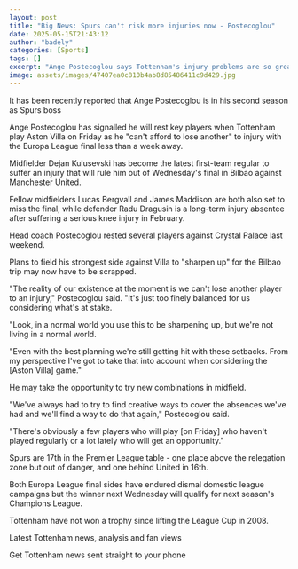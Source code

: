 ```yaml
---
layout: post
title: "Big News: Spurs can't risk more injuries now - Postecoglou"
date: 2025-05-15T21:43:12
author: "badely"
categories: [Sports]
tags: []
excerpt: "Ange Postecoglou says Tottenham's injury problems are so great he must rest players for the trip to Aston Villa as he 'can't afford to lose another' b"
image: assets/images/47407ea0c810b4ab8d85486411c9d429.jpg
---
```


It has been recently reported that Ange Postecoglou is in his second season as Spurs boss

Ange Postecoglou has signalled he will rest key players when Tottenham play Aston Villa on Friday as he "can't afford to lose another" to injury with the Europa League final less than a week away.

Midfielder Dejan Kulusevski has become the latest first-team regular to suffer an injury that will rule him out of Wednesday's final in Bilbao against Manchester United.

Fellow midfielders Lucas Bergvall and James Maddison are both also set to miss the final, while defender Radu Dragusin is a long-term injury absentee after suffering a serious knee injury in February.

Head coach Postecoglou rested several players against Crystal Palace last weekend.

Plans to field his strongest side against Villa to "sharpen up" for the Bilbao trip may now have to be scrapped.

"The reality of our existence at the moment is we can't lose another player to an injury," Postecoglou said. "It's just too finely balanced for us considering what's at stake.

"Look, in a normal world you use this to be sharpening up, but we're not living in a normal world.

"Even with the best planning we're still getting hit with these setbacks. From my perspective I've got to take that into account when considering the [Aston Villa] game."

He may take the opportunity to try new combinations in midfield.

"We've always had to try to find creative ways to cover the absences we've had and we'll find a way to do that again," Postecoglou said.

"There's obviously a few players who will play [on Friday] who haven't played regularly or a lot lately who will get an opportunity."

Spurs are 17th in the Premier League table - one place above the relegation zone but out of danger, and one behind United in 16th.

Both Europa League final sides have endured dismal domestic league campaigns but the winner next Wednesday will qualify for next season's Champions League.

Tottenham have not won a trophy since lifting the League Cup in 2008.

Latest Tottenham news, analysis and fan views

Get Tottenham news sent straight to your phone

